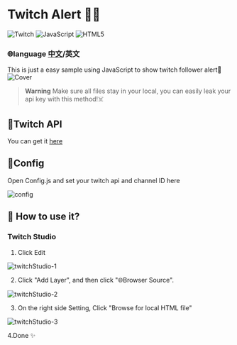 # Twitch Alert 🗽✨

 ![Twitch](https://img.shields.io/badge/Twitch-%239146FF.svg?style=for-the-badge&logo=Twitch&logoColor=white) ![JavaScript](https://img.shields.io/badge/javascript-%23323330.svg?style=for-the-badge&logo=javascript&logoColor=%23F7DF1E) ![HTML5](https://img.shields.io/badge/html5-%23E34F26.svg?style=for-the-badge&logo=html5&logoColor=white)

### 🌐language [中文](https://github.com/GaryKu0/Twitch-Alert/blob/main/README-mandarin.md)/英文

This is just a easy sample using JavaScript to show twitch follower alert💩
![Cover](https://i.imgur.com/k2SdNyt.png)

> **Warning**
> Make sure all files stay in your local, you can easily leak your api key with this method!☠️

## 🦄Twitch API

You can get it [here](https://dev.twitch.tv/console)

## 🔧Config

Open Config.js and set your twitch api and channel ID here

![config](https://i.imgur.com/yX4HRhi.png)

## 🤔 How to use it?

### Twitch Studio

1. Click Edit 

![twitchStudio-1](https://i.imgur.com/7g0zos3.png)

2. Click "Add Layer", and then click "🌐Browser Source".

![twitchStudio-2](https://i.imgur.com/HiLgReU.png)

3. On the right side Setting, Click "Browse for local HTML file"

![twitchStudio-3](https://i.imgur.com/YD7qd1t.png)

4.Done ✨


